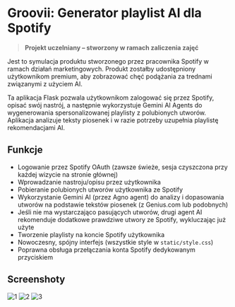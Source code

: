 # Groovii: Generator playlist AI dla Spotify

> **Projekt uczelniany – stworzony w ramach zaliczenia zajęć**

Jest to symulacja produktu stworzonego przez pracownika Spotify w ramach działań marketingowych. Produkt zostałby udostępniony użytkownikom premium, aby zobrazować chęć podążania za trednami związanymi z użyciem AI. 

Ta aplikacja Flask pozwala użytkownikom zalogować się przez Spotify, opisać swój nastrój, a następnie wykorzystuje Gemini AI Agents do wygenerowania spersonalizowanej playlisty z polubionych utworów. Aplikacja analizuje teksty piosenek i w razie potrzeby uzupełnia playlistę rekomendacjami AI.

## Funkcje
- Logowanie przez Spotify OAuth (zawsze świeże, sesja czyszczona przy każdej wizycie na stronie głównej)
- Wprowadzanie nastroju/opisu przez użytkownika
- Pobieranie polubionych utworów użytkownika ze Spotify
- Wykorzystanie Gemini AI (przez Agno agent) do analizy i dopasowania utworów na podstawie tekstów piosenek (z Genius.com lub podobnych)
- Jeśli nie ma wystarczająco pasujących utworów, drugi agent AI rekomenduje dodatkowe prawdziwe utwory ze Spotify, wykluczając już użyte
- Tworzenie playlisty na koncie Spotify użytkownika
- Nowoczesny, spójny interfejs (wszystkie style w `static/style.css`)
- Poprawna obsługa przełączania konta Spotify dedykowanym przyciskiem

## Screenshoty
![1](https://github.com/user-attachments/assets/62e65447-177e-4b0e-8e1b-078434581587)
![2](https://github.com/user-attachments/assets/43c18d0f-3660-447d-92d0-2074c9236c27)
![3](https://github.com/user-attachments/assets/47345a5c-7906-449d-89ec-d0fbeff92076)
